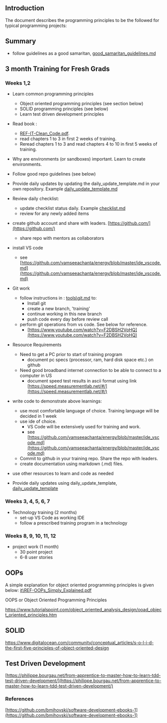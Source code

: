 ## Introduction
The document describes the programming principles to be the followed for typical programming projects:

## Summary

- follow guidelines as a good samaritan, [good_samaritan_guidelines.md](good_samaritan_guidelines.md)

## 3 month Training for Fresh Grads

### Weeks 1,2

- Learn common programming principles
  - Object oriented programming principles (see section below)
  - SOLID programming principles (see below)
  - Learn test driven development principles
- Read book : 
  - [REF-IT-Clean_Code.pdf](https://github.com/vamseeachanta/energy/blob/master/it/REF-IT-Clean_Code.pdf). 
  - read chapters 1 to 3 in first 2 weeks of training.
  - Reread chapters 1 to 3 and read chapters 4 to 10 in first 5 weeks of training.
- Why are environments (or sandboxes) important. Learn to create environments.
- Follow good repo guidelines (see below)

- Provide daily updates by updating the daily_update_template.md in your own repository. Example [daily_update_template.md](pm\daily_update_template.md)
- Review daily checklist:
  - update checklist status daily. Example [checklist.md](pm\checklist.md)
  - review for any newly added items

- create github account and share with leaders. [https://github.com/](https://github.com/)
  - share repo with mentors as collaborators

- install VS code
  - see [https://github.com/vamseeachanta/energy/blob/master/ide_vscode.md](https://github.com/vamseeachanta/energy/blob/master/ide_vscode.md)
 
- Git work
  - follow instructions in : [tools\git.md](tools\git.md) to:
    - Install git
    - create a new branch, 'training'
    - continue working in this new branch
    - push code every day before review call
  - perform git operations from vs code. See below for reference.
    - [https://www.youtube.com/watch?v=F2DBSH2VoHQ](https://www.youtube.com/watch?v=F2DBSH2VoHQ)

- Resource Requirements

  - Need to get a PC prior to start of training program
    - document pc specs (processor, ram, hard disk space etc.) on github
  - Need good broadband internet connection to be able to connect to a computer in US
    - document speed test results in ascii format using link [https://speed.measurementlab.net/#/](https://speed.measurementlab.net/#/)


- write code to demonstrate above learnings:
  - use most comfortable language of choice. Training language will be decided in 1 week
  - use ide of choice.  
    - VS Code will be extensively used for training and work. 
    - see [https://github.com/vamseeachanta/energy/blob/master/ide_vscode.md](https://github.com/vamseeachanta/energy/blob/master/ide_vscode.md)
  - Commit to github in your training repo. Share the repo with leaders.
  - create documentation using markdown (.md) files. 
- use other resources to learn and code as needed

- Provide daily updates using daily_update_template, [daily_update_template](https://github.com/vamseeachanta/energy/blob/master/scrum/daily_update_template.md)

### Weeks 3, 4, 5, 6, 7
- Technology training (2 months)
    - set-up VS Code as working IDE 
    - follow a prescribed training program in a technology

### Weeks 8, 9, 10, 11, 12
- project work (1 month)
  - 30 point project
  - 6-8 user stories

## OOPs

A simple explanation for object oriented programming principles is given below:
[it\REF-OOPs_Simply_Explained.pdf](it\REF-OOPs_Simply_Explained.pdf)

OOPS or Object Oriented Programming Principles

[https://www.tutorialspoint.com/object_oriented_analysis_design/ooad_object_oriented_principles.htm
](https://www.tutorialspoint.com/object_oriented_analysis_design/ooad_object_oriented_principles.htm
)

## SOLID

[https://www.digitalocean.com/community/conceptual_articles/s-o-l-i-d-the-first-five-principles-of-object-oriented-design
](https://www.digitalocean.com/community/conceptual_articles/s-o-l-i-d-the-first-five-principles-of-object-oriented-design
)

## Test Driven Development

[https://philippe.bourgau.net/from-apprentice-to-master-how-to-learn-tdd-test-driven-development/](https://philippe.bourgau.net/from-apprentice-to-master-how-to-learn-tdd-test-driven-development/)

### References


[https://github.com/bmihovski/software-development-ebooks-1](https://github.com/bmihovski/software-development-ebooks-1)

